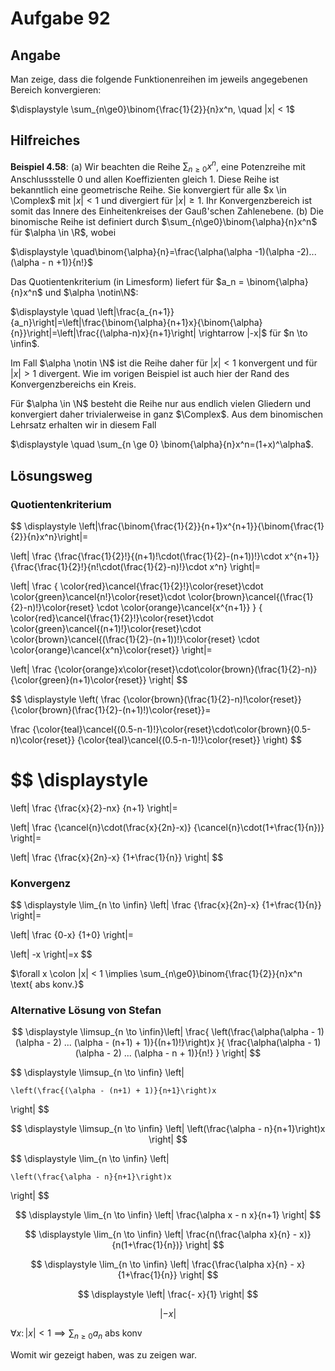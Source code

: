 # Aufgabe 92
## Angabe

Man zeige, dass die folgende Funktionenreihen im jeweils angegebenen Bereich konvergieren:

$\displaystyle \sum_{n\ge0}\binom{\frac{1}{2}}{n}x^n, \quad |x| < 1$

## Hilfreiches

**Beispiel 4.58**:
(a) Wir beachten die Reihe $\sum_{n \ge 0} x^n$, eine Potenzreihe mit Anschlussstelle 0 und allen Koeffizienten gleich 1. Diese Reihe ist bekanntlich eine geometrische Reihe. Sie konvergiert für alle $x \in \Complex$ mit $|x|<1$ und divergiert für $|x|\ge1$. Ihr Konvergenzbereich ist somit das Innere des Einheitenkreises der Gauß'schen Zahlenebene.
(b) Die binomische Reihe ist definiert durch $\sum_{n\ge0}\binom{\alpha}{n}x^n$ für $\alpha \in \R$, wobei

$\displaystyle \quad\binom{\alpha}{n}=\frac{\alpha(\alpha -1)(\alpha -2)...(\alpha - n +1)}{n!}$

Das Quotientenkriterium (in Limesform) liefert für $a_n = \binom{\alpha}{n}x^n$ und $\alpha \notin\N$:

$\displaystyle \quad \left|\frac{a_{n+1}}{a_n}\right|=\left|\frac{\binom{\alpha}{n+1}x}{\binom{\alpha}{n}}\right|=\left|\frac{(\alpha-n)x}{n+1}\right| \rightarrow |-x|$ für $n \to \infin$.

Im Fall $\alpha \notin \N$ ist die Reihe daher für $|x|<1$ konvergent und für $|x|>1$ divergent. Wie im vorigen Beispiel ist auch hier der Rand des Konvergenzbereichs ein Kreis.

Für $\alpha \in \N$ besteht die Reihe nur aus endlich vielen Gliedern und konvergiert daher trivialerweise in ganz $\Complex$. Aus dem binomischen Lehrsatz erhalten wir in diesem Fall

$\displaystyle \quad \sum_{n \ge 0} \binom{\alpha}{n}x^n=(1+x)^\alpha$.

## Lösungsweg

### Quotientenkriterium

$$
\displaystyle 
\left|\frac{\binom{\frac{1}{2}}{n+1}x^{n+1}}{\binom{\frac{1}{2}}{n}x^n}\right|=

\left|
\frac
{\frac{\frac{1}{2}!}{(n+1)!\cdot(\frac{1}{2}-(n+1))!}\cdot x^{n+1}}
{\frac{\frac{1}{2}!}{n!\cdot(\frac{1}{2}-n)!}\cdot x^n}
\right|=

\left|
\frac
{
\color{red}\cancel{\frac{1}{2}!}\color{reset}\cdot 
\color{green}\cancel{n!}\color{reset}\cdot 
\color{brown}\cancel{(\frac{1}{2}-n)!}\color{reset} \cdot 
\color{orange}\cancel{x^{n+1}}
}
{
\color{red}\cancel{\frac{1}{2}!}\color{reset}\cdot
\color{green}\cancel{(n+1)!}\color{reset}\cdot
\color{brown}\cancel{(\frac{1}{2}-(n+1))!}\color{reset} \cdot \color{orange}\cancel{x^n}\color{reset}}
\right|=

\left|
\frac
{\color{orange}x\color{reset}\cdot\color{brown}(\frac{1}{2}-n)}
{\color{green}(n+1)\color{reset}}
\right|
$$

$$
\displaystyle
\left(
\frac
{\color{brown}(\frac{1}{2}-n)!\color{reset}}
{\color{brown}(\frac{1}{2}-(n+1)!)\color{reset}}=

\frac
{\color{teal}\cancel{(0.5-n-1)!}\color{reset}\cdot\color{brown}(0.5-n)\color{reset}}
{\color{teal}\cancel{(0.5-n-1)!}\color{reset}}
\right)
$$

$$
\displaystyle
=
\left|
\frac
{\frac{x}{2}-nx}
{n+1}
\right|=

\left|
\frac
{\cancel{n}\cdot(\frac{x}{2n}-x)}
{\cancel{n}\cdot(1+\frac{1}{n})}
\right|=

\left|
\frac
{\frac{x}{2n}-x}
{1+\frac{1}{n}}
\right|
$$

### Konvergenz

$$
\displaystyle
\lim_{n \to \infin} \left|
\frac
{\frac{x}{2n}-x}
{1+\frac{1}{n}}
\right|=

\left|
\frac
{0-x}
{1+0}
\right|=

\left|
-x
\right|=x
$$

$\forall x \colon |x| < 1 \implies \sum_{n\ge0}\binom{\frac{1}{2}}{n}x^n \text{ abs konv.}$

### Alternative Lösung von Stefan

$$
\displaystyle 
\limsup_{n \to \infin}\left| 
\frac{ 
    \left(\frac{\alpha(\alpha - 1)(\alpha - 2) ... (\alpha - (n+1) + 1)}{(n+1)!}\right)x 
    }{
    \frac{\alpha(\alpha - 1)(\alpha - 2) ... (\alpha - n + 1)}{n!}
    } 
\right|
$$

$$
\displaystyle 
\limsup_{n \to \infin} \left| 

    \left(\frac{(\alpha - (n+1) + 1)}{n+1}\right)x  
\right|
$$

$$
\displaystyle 
\limsup_{n \to \infin} \left| 
    \left(\frac{\alpha - n}{n+1}\right)x  
\right|
$$

$$
\displaystyle 
\lim_{n \to \infin} \left| 

    \left(\frac{\alpha - n}{n+1}\right)x  
\right|
$$

$$
\displaystyle 
\lim_{n \to \infin} \left| 
    \frac{\alpha x - n x}{n+1} 
\right|
$$

$$
\displaystyle 
\lim_{n \to \infin} \left| 
    \frac{n(\frac{\alpha x}{n} - x)}{n(1+\frac{1}{n})} 
\right|
$$

$$
\displaystyle 
\lim_{n \to \infin} \left| 
    \frac{\frac{\alpha x}{n} - x}{1+\frac{1}{n}} 
\right|
$$

$$
\displaystyle 
\left| 
    \frac{- x}{1} 
\right|
$$

$$
\displaystyle 
\left| - x \right|
$$

$\forall x \colon |x| < 1 \implies \sum_{n \ge 0} a_n \text{ abs konv}$ 

Womit wir gezeigt haben, was zu zeigen war.

